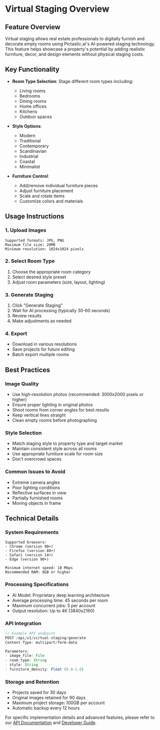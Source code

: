 # Virtual Staging Overview

## Feature Overview
Virtual staging allows real estate professionals to digitally furnish and decorate empty rooms using Pictastic.ai's AI-powered staging technology. This feature helps showcase a property's potential by adding realistic furniture, decor, and design elements without physical staging costs.

## Key Functionality
- **Room Type Selection**: Stage different room types including:
  - Living rooms
  - Bedrooms
  - Dining rooms
  - Home offices
  - Kitchens
  - Outdoor spaces

- **Style Options**:
  - Modern
  - Traditional
  - Contemporary
  - Scandinavian
  - Industrial
  - Coastal
  - Minimalist

- **Furniture Control**:
  - Add/remove individual furniture pieces
  - Adjust furniture placement
  - Scale and rotate items
  - Customize colors and materials

## Usage Instructions

### 1. Upload Images
```
Supported formats: JPG, PNG
Maximum file size: 20MB
Minimum resolution: 1024x1024 pixels
```

### 2. Select Room Type
1. Choose the appropriate room category
2. Select desired style preset
3. Adjust room parameters (size, layout, lighting)

### 3. Generate Staging
1. Click "Generate Staging"
2. Wait for AI processing (typically 30-60 seconds)
3. Review results
4. Make adjustments as needed

### 4. Export
- Download in various resolutions
- Save projects for future editing
- Batch export multiple rooms

## Best Practices

### Image Quality
- Use high-resolution photos (recommended: 3000x2000 pixels or higher)
- Ensure proper lighting in original photos
- Shoot rooms from corner angles for best results
- Keep vertical lines straight
- Clean empty rooms before photographing

### Style Selection
- Match staging style to property type and target market
- Maintain consistent style across all rooms
- Use appropriate furniture scale for room size
- Don't overcrowd spaces

### Common Issues to Avoid
- Extreme camera angles
- Poor lighting conditions
- Reflective surfaces in view
- Partially furnished rooms
- Moving objects in frame

## Technical Details

### System Requirements
```
Supported browsers:
- Chrome (version 90+)
- Firefox (version 88+)
- Safari (version 14+)
- Edge (version 90+)

Minimum internet speed: 10 Mbps
Recommended RAM: 8GB or higher
```

### Processing Specifications
- AI Model: Proprietary deep learning architecture
- Average processing time: 45 seconds per room
- Maximum concurrent jobs: 5 per account
- Output resolution: Up to 4K (3840x2160)

### API Integration
```javascript
// Example API endpoint
POST /api/v1/virtual-staging/generate
Content-Type: multipart/form-data

Parameters:
- image_file: File
- room_type: String
- style: String
- furniture_density: Float (0.0-1.0)
```

### Storage and Retention
- Projects saved for 30 days
- Original images retained for 90 days
- Maximum project storage: 100GB per account
- Automatic backup every 12 hours

For specific implementation details and advanced features, please refer to our [API Documentation](link) and [Developer Guide](link).